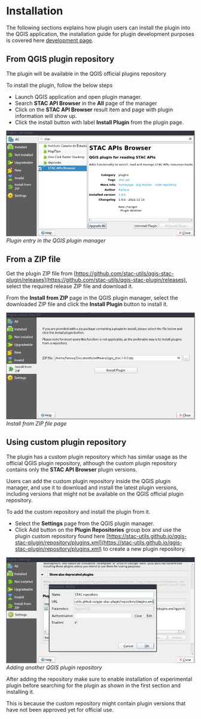  
# Installation
The following sections explains how plugin users can install the plugin into the QGIS application, the
installation guide for plugin development purposes is covered here [development page](./development).

## From QGIS plugin repository
The plugin will be available in the QGIS official plugins repository

To install the plugin, follow the below steps

- Launch QGIS application and open plugin manager.
- Search **STAC API Browser** in the **All** page of the manager
- Click on the **STAC API Browser** result item and page with plugin information will show up.
- Click the install button with label **Install Plugin** from the plugin page.

![image](images/install-from-repository.png)
_Plugin entry in the QGIS plugin manager_

## From a ZIP file

Get the plugin ZIP file from [https://github.com/stac-utils/qgis-stac-plugin/releases](https://github.com/stac-utils/qgis-stac-plugin/releases), select the required
release ZIP file and download it.

From the **Install from ZIP** page in the QGIS plugin manager, select the downloaded ZIP file and click the 
**Install Plugin** button to install it.

![image](images/install-from-zip.png)
_Install from ZIP file page_


## Using custom plugin repository

The plugin has a custom plugin repository which has similar usage as the official QGIS plugin repository,
although the custom plugin repository contains only the **STAC API Browser** plugin versions.

Users can add the custom plugin repository inside the QGIS plugin manager, and use it to download and 
install the latest plugin versions, including versions that might not be available on the QGIS official 
plugin repository.

To add the custom repository and install the plugin from it. 

- Select the **Settings** page from the QGIS plugin manager.
- Click Add button on the **Plugin Repositories** group box and
use the plugin custom repository found here
[https://stac-utils.github.io/qgis-stac-plugin/repository/plugins.xml](https://stac-utils.github.io/qgis-stac-plugin/repository/plugins.xml)
 to create a new plugin repository.

![image](images/add-repository.png)
_Adding another QGIS plugin repository_

After adding the repository make sure to enable installation of experimental plugin
before searching for the plugin as shown in the first section and installing it.

This is because the custom repository might contain plugin versions that have not been approved yet 
for official use.

